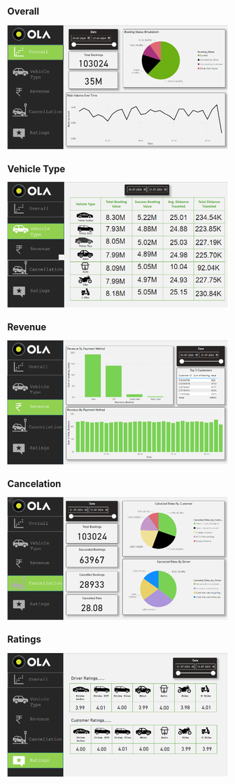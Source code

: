 ## Overall
![](https://github.com/xpatilakshay/Ola-Dashboard/blob/d1b5e62b5e59e8b43ddaa1a5a7a9687c497c579e/Ola%20Dashboard/Screen%20Shots/Overall.png)

## Vehicle Type

![](https://github.com/xpatilakshay/Ola-Dashboard/blob/bb378ab4f8da9ec757b15c99dfa67d24d0b38200/Ola%20Dashboard/Screen%20Shots/Vehicle%20Type.png)

## Revenue

![](https://github.com/xpatilakshay/Ola-Dashboard/blob/bb378ab4f8da9ec757b15c99dfa67d24d0b38200/Ola%20Dashboard/Screen%20Shots/Revenue.png)

## Cancelation

![](https://github.com/xpatilakshay/Ola-Dashboard/blob/bb378ab4f8da9ec757b15c99dfa67d24d0b38200/Ola%20Dashboard/Screen%20Shots/Cancelation.png)


## Ratings

![](https://github.com/xpatilakshay/Ola-Dashboard/blob/bb378ab4f8da9ec757b15c99dfa67d24d0b38200/Ola%20Dashboard/Screen%20Shots/Ratings.png)
